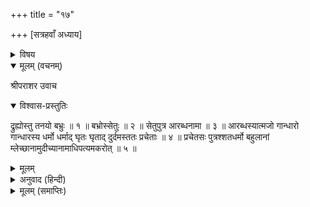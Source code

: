 +++
title = "१७"

+++
[सत्रहवाँ अध्याय]



<details><summary>विषय</summary>

द्रुह्युवंश
</details>


<details open><summary>मूलम् (वचनम्)</summary>

श्रीपराशर उवाच
</details>

<details open><summary>विश्वास-प्रस्तुतिः</summary>

द्रुह्योस्तु तनयो बभ्रुः ॥ १ ॥ बभ्रोस्सेतुः ॥ २ ॥ सेतुपुत्र आरब्धनामा ॥ ३ ॥ आरब्धस्यात्मजो गान्धारो गान्धारस्य धर्मो धर्माद् घृतः घृताद् दुर्दमस्ततः प्रचेताः ॥ ४ ॥ प्रचेतसः पुत्रश्शतधर्मो बहुलानां म्लेच्छानामुदीच्यानामाधिपत्यमकरोत् ॥  ५ ॥
</details>

<details><summary>मूलम्</summary>

द्रुह्योस्तु तनयो बभ्रुः ॥ १ ॥ बभ्रोस्सेतुः ॥ २ ॥ सेतुपुत्र आरब्धनामा ॥ ३ ॥ आरब्धस्यात्मजो गान्धारो गान्धारस्य धर्मो धर्माद् घृतः घृताद् दुर्दमस्ततः प्रचेताः ॥ ४ ॥ प्रचेतसः पुत्रश्शतधर्मो बहुलानां म्लेच्छानामुदीच्यानामाधिपत्यमकरोत् ॥  ५ ॥
</details>

<details><summary>अनुवाद (हिन्दी)</summary>

श्रीपराशरजी बोले—द्रुह्युका पुत्र बभ्रु था, बभ्रुका सेतु, सेतुका आरब्ध, आरब्धका गान्धार, गान्धारका धर्म, धर्मका घृत, घृतका दुर्दम, दुर्दमका प्रचेता तथा प्रचेताका पुत्र शतधर्म था । इसने उत्तरवर्ती बहुत-से म्लेच्छोंका आधिपत्य किया ॥ १—५ ॥
</details>

<details><summary>मूलम् (समाप्तिः)</summary>

इति श्रीविष्णुपुराणे चतुर्थेंऽशे सप्तदशोध्यायः ॥ १७ ॥
</details>
